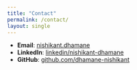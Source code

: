 ```yaml
---
title: "Contact"
permalink: /contact/
layout: single
---
```

- **Email**: [nishikant.dhamane](nishikant.dhamane@gmail.com)
- **LinkedIn**: [linkedin/nishikant-dhamane](https://www.linkedin.com/in/nishikant-dhamane-5b2097b7/)
- **GitHub**: [github.com/dhamane-nishikant](https://github.com/dhamane-nishikant)
